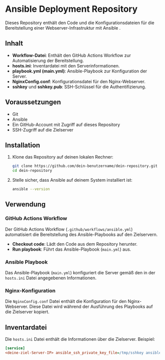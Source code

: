 # Ansible Deployment Repository

Dieses Repository enthält den Code und die Konfigurationsdateien für die Bereitstellung einer Webserver-Infrastruktur mit Ansible .

## Inhalt

- **Workflow-Datei**: Enthält den GitHub Actions Workflow zur Automatisierung der Bereitstellung.
- **hosts.ini**: Inventardatei mit den Serverinformationen.
- **playbook.yml (main.yml)**: Ansible-Playbook zur Konfiguration der Server.
- **NginxConfig.conf**: Konfigurationsdatei für den Nginx-Webserver.
- **sshkey** und **sshkey.pub**: SSH-Schlüssel für die Authentifizierung.

## Voraussetzungen

- Git
- Ansible
- Ein GitHub-Account mit Zugriff auf dieses Repository
- SSH-Zugriff auf die Zielserver

## Installation

1. Klone das Repository auf deinen lokalen Rechner:
    ```bash
    git clone https://github.com/dein-benutzername/dein-repository.git
    cd dein-repository
    ```

2. Stelle sicher, dass Ansible auf deinem System installiert ist:
    ```bash
    ansible --version
    ```

## Verwendung

### GitHub Actions Workflow

Der GitHub Actions Workflow (`.github/workflows/ansible.yml`) automatisiert die Bereitstellung des Ansible-Playbooks auf den Zielservern.

- **Checkout code**: Lädt den Code aus dem Repository herunter.
- **Run playbook**: Führt das Ansible-Playbook (`main.yml`) aus.

### Ansible Playbook

Das Ansible-Playbook (`main.yml`) konfiguriert die Server gemäß den in der `hosts.ini` Datei angegebenen Informationen.

### Nginx-Konfiguration

Die `NginxConfig.conf` Datei enthält die Konfiguration für den Nginx-Webserver. Diese Datei wird während der Ausführung des Playbooks auf die Zielserver kopiert.

## Inventardatei

Die `hosts.ini` Datei enthält die Informationen über die Zielserver. Beispiel:

```ini
[service]
<deine-ziel-Server-IP> ansible_ssh_private_key_file=/tmp/sshkey ansible_user=user
